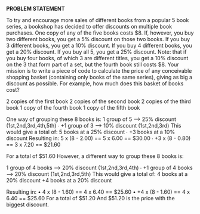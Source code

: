 **PROBLEM STATEMENT**

To try and encourage more sales of different books from a popular 5 book series, a bookshop has decided to offer discounts on multiple book purchases.
One copy of any of the five books costs $8.
If, however, you buy two different books, you get a 5% discount on those two books. If you buy 3 different books, you get a 10% discount.
If you buy 4 different books, you get a 20% discount. If you buy all 5, you get a 25% discount.
Note: that if you buy four books, of which 3 are different titles, you get a 10% discount on the 3 that form part of a set, but the fourth book still costs $8.
Your mission is to write a piece of code to calculate the price of any conceivable shopping basket (containing only books of the same series), giving as big a discount as possible.
For example, how much does this basket of books cost?

2 copies of the first book
2 copies of the second book
2 copies of the third book
1 copy of the fourth book
1 copy of the fifth book

One way of grouping these 8 books is:
1 group of 5 --> 25% discount (1st,2nd,3rd,4th,5th)
∙	+1 group of 3 --> 10% discount (1st,2nd,3rd) This would give a total of:
5 books at a 25% discount
∙	+3 books at a 10% discount Resulting in:
5 x (8 - 2.00) == 5 x 6.00 == $30.00
∙	+3 x (8 - 0.80) == 3 x 7.20 == $21.60

For a total of $51.60
However, a different way to group these 8 books is:

1 group of 4 books --> 20% discount (1st,2nd,3rd,4th)
∙	+1 group of 4 books --> 20% discount (1st,2nd,3rd,5th) This would give a total of:
4 books at a 20% discount
+4 books at a 20% discount


Resulting in:
• 4 x (8 - 1.60) == 4 x 6.40 == $25.60
• +4 x (8 - 1.60) == 4 x 6.40 == $25.60
For a total of $51.20
And $51.20 is the price with the biggest discount.

